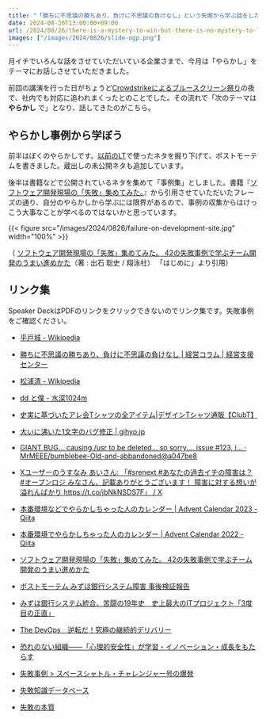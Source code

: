 ```yaml
---
title: "「勝ちに不思議の勝ちあり、負けに不思議の負けなし」という失敗から学ぶ話をした"
date: 2024-08-26T13:00:00+09:00
url: /2024/08/26/there-is-a-mystery-to-win-but-there-is-no-mystery-to-lose
images: ["/images/2024/0826/slide-ogp.png"]
---
```


月イチでいろんな話をさせていただいている企業さまで、今月は「やらかし」をテーマにお話しさせていただきました。

前回の講演を行った日がちょうど[Crowdstrikeによるブルースクリーン祭り](https://wired.jp/article/crowdstrike-outage-update-windows/)の夜で、社内でも対応に追われまくったとのことでした。その流れで「次のテーマは **やらかし** で」となり、話してきたのがこちら。

<script defer class="speakerdeck-embed" data-id="946e57f65c5941dfb26fdd866c27f39e" data-ratio="1.7777777777777777" src="//speakerdeck.com/assets/embed.js"></script>

<!--more-->

## やらかし事例から学ぼう

前半はぼくのやらかしです。[以前のLT](/2014/07/21/619/)で使ったネタを掘り下げて、ポストモーテムを書きました。蔵出しの未公開ネタも追加しています。

後半は書籍などで公開されているネタを集めて「事例集」としました。書籍『[ソフトウェア開発現場の「失敗」集めてみた。](https://amzn.to/4clMn6s)』から引用させていただいたフレーズの通り、自分のやらかしから学ぶには限界があるので、事例の収集からはけっこう大事なことが学べるのではないかと思っています。

{{< figure src="/images/2024/0826/failure-on-development-site.jpg" width="100%" >}}

（ [ソフトウェア開発現場の「失敗」集めてみた。 42の失敗事例で学ぶチーム開発のうまい進めかた](https://amzn.to/4clMn6s)（著 : 出石 聡史 / 翔泳社） 「はじめに」より引用）

## リンク集

Speaker DeckはPDFのリンクをクリックできないのでリンク集です。失敗事例をご確認ください。

- [平戸城 - Wikipedia](https://ja.wikipedia.org/wiki/%E5%B9%B3%E6%88%B8%E5%9F%8E)
- [勝ちに不思議の勝ちあり、負けに不思議の負けなし | 経営コラム | 経営支援センター](https://ksien.com/2021/10/07/no_wonder/)
- [松浦清 - Wikipedia](https://ja.wikipedia.org/wiki/%E6%9D%BE%E6%B5%A6%E6%B8%85)
- [dd と僕 - 水深1024m](https://kanny.hateblo.jp/entry/2013/02/25/213009)
- [史実に基づいたアレ会Tシャツの全アイテム|デザインTシャツ通販【ClubT】](https://clubt.jp/40238/249779)
- [大いに沸いた1文字のバグ修正 | gihyo.jp](https://gihyo.jp/dev/clip/01/orangenews/vol64/0007)
- [GIANT BUG... causing /usr to be deleted... so sorry.... issue #123, i… · MrMEEE/bumblebee-Old-and-abbandoned@a047be8](https://github.com/MrMEEE/bumblebee-Old-and-abbandoned/commit/a047be85247755cdbe0acce6f1dafc8beb84f2ac)
- [Xユーザーのうすなみ あいさん: 「#srenext #あなたの過去イチの障害は？ #オープンロジ みなさん、記載ありがとうございます！ 障害に対する想いが溢れんばかり https://t.co/jbNkNSDS7F」 / X](https://x.com/7naaaaami3/status/1819639629265748121)
- [本番環境などでやらかしちゃった人のカレンダー | Advent Calendar 2023 - Qiita](https://qiita.com/advent-calendar/2023/yarakashi)
- [本番環境でやらかしちゃった人のカレンダー | Advent Calendar 2022 - Qiita](https://qiita.com/advent-calendar/2022/yarakashi-production)

- [ソフトウェア開発現場の「失敗」集めてみた。 42の失敗事例で学ぶチーム開発のうまい進めかた](https://amzn.to/4clMn6s)
- [ポストモーテム みずほ銀行システム障害 事後検証報告](https://amzn.to/3M5sBS0)
- [みずほ銀行システム統合、苦闘の19年史　史上最大のITプロジェクト「3度目の正直」](https://amzn.to/46UvNcU)
- [The DevOps　逆転だ！究極の継続的デリバリー ](https://amzn.to/3SONjcC)
- [恐れのない組織――「心理的安全性」が学習・イノベーション・成長をもたらす](https://amzn.to/3Z0lUsi)
- [失敗事例 > スペースシャトル・チャレンジャー号の爆発](https://www.shippai.org/fkd/cf/CA0000639.html)
- [失敗知識データベース](https://www.shippai.org/fkd/index.php)
- [失敗の本質](https://amzn.to/3M7jS1J)
